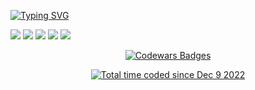 [![Typing SVG](https://readme-typing-svg.herokuapp.com?font=Fira+Code&duration=3000&color=F7AAD2&random=false&width=435&lines=Hi%2C+my+name+is%2C+what%3F+;My+name+is%2C+who%3F;+My+name+is%2C+chka-chka%2C+Ch1ChaGL)](https://git.io/typing-svg)

![](http://github-profile-summary-cards.vercel.app/api/cards/profile-details?username=Ch1ChaGL&theme=algolia)
![](http://github-profile-summary-cards.vercel.app/api/cards/repos-per-language?username=Ch1ChaGL&theme=algolia)
![](http://github-profile-summary-cards.vercel.app/api/cards/most-commit-language?username=Ch1ChaGL&theme=algolia)
![](http://github-profile-summary-cards.vercel.app/api/cards/stats?username=Ch1ChaGL&theme=algolia)
![](http://github-profile-summary-cards.vercel.app/api/cards/productive-time?username=Ch1ChaGL&theme=algolia&utcOffset=8)

<p align="center">
  <a href="https://www.codewars.com/users/Ch1ChaGL">
    <img src="https://www.codewars.com/users/Ch1ChaGL/badges/large" alt="Codewars Badges" />
  </a>
</p>

<p align="center">
<a href="https://wakatime.com/@98aefc49-865a-4dba-91c8-f87d5b880449"><img src="https://wakatime.com/badge/user/98aefc49-865a-4dba-91c8-f87d5b880449.svg" alt="Total time coded since Dec 9 2022" /></a>
</p>



